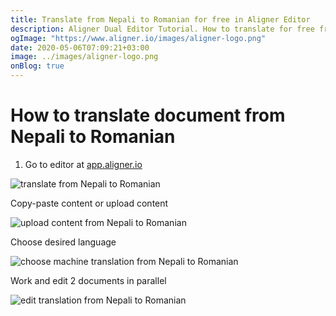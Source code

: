 ```yaml
---
title: Translate from Nepali to Romanian for free in Aligner Editor
description: Aligner Dual Editor Tutorial. How to translate for free from Nepali to Romanian. Aligner is multilingual document management platform. 
ogImage: "https://www.aligner.io/images/aligner-logo.png"
date: 2020-05-06T07:09:21+03:00
image: ../images/aligner-logo.png
onBlog: true
---
```


# How to translate document from Nepali to Romanian

1. Go to editor at [app.aligner.io](https://app.aligner.io "Aligner App web page")

![translate from Nepali to Romanian](../aligner-blank-editor.png "translate from Nepali to Romanian")

Copy-paste content or upload content

![upload content from Nepali to Romanian](../aligner-uploaded-document.png "upload content from Nepali to Romanian")

Choose desired language

![choose machine translation from Nepali to Romanian](../aligner-language-dropdown.png "choose machine translation from Nepali to Romanian")

Work and edit 2 documents in parallel

![edit translation from Nepali to Romanian](../aligner-double-sitded-editor.png "edit translation from Nepali to Romanian")

